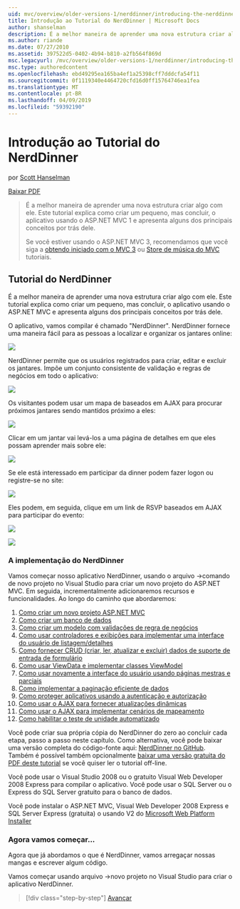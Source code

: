 ```yaml
---
uid: mvc/overview/older-versions-1/nerddinner/introducing-the-nerddinner-tutorial
title: Introdução ao Tutorial do NerdDinner | Microsoft Docs
author: shanselman
description: É a melhor maneira de aprender uma nova estrutura criar algo com ele. Este tutorial explica como criar um aplicativo pequeno, mas completo usando ASP.NE...
ms.author: riande
ms.date: 07/27/2010
ms.assetid: 397522d5-0402-4b94-b810-a2fb564f869d
msc.legacyurl: /mvc/overview/older-versions-1/nerddinner/introducing-the-nerddinner-tutorial
msc.type: authoredcontent
ms.openlocfilehash: ebd49295ea165ba4ef1a25398cff7dddcfa54f11
ms.sourcegitcommit: 0f1119340e4464720cfd16d0ff15764746ea1fea
ms.translationtype: MT
ms.contentlocale: pt-BR
ms.lasthandoff: 04/09/2019
ms.locfileid: "59392190"
---
```

# <a name="introducing-the-nerddinner-tutorial"></a>Introdução ao Tutorial do NerdDinner

por [Scott Hanselman](https://github.com/shanselman)

[Baixar PDF](http://aspnetmvcbook.s3.amazonaws.com/aspnetmvc-nerdinner_v1.pdf)

> É a melhor maneira de aprender uma nova estrutura criar algo com ele. Este tutorial explica como criar um pequeno, mas concluir, o aplicativo usando o ASP.NET MVC 1 e apresenta alguns dos principais conceitos por trás dele.
> 
> Se você estiver usando o ASP.NET MVC 3, recomendamos que você siga a [obtendo iniciado com o MVC 3](../../older-versions/getting-started-with-aspnet-mvc3/cs/intro-to-aspnet-mvc-3.md) ou [Store de música do MVC](../../older-versions/mvc-music-store/mvc-music-store-part-1.md) tutoriais.


## <a name="nerddinner-tutorial"></a>Tutorial do NerdDinner

É a melhor maneira de aprender uma nova estrutura criar algo com ele. Este tutorial explica como criar um pequeno, mas concluir, o aplicativo usando o ASP.NET MVC e apresenta alguns dos principais conceitos por trás dele.

O aplicativo, vamos compilar é chamado "NerdDinner". NerdDinner fornece uma maneira fácil para as pessoas a localizar e organizar os jantares online:

![](introducing-the-nerddinner-tutorial/_static/image1.png)

NerdDinner permite que os usuários registrados para criar, editar e excluir os jantares. Impõe um conjunto consistente de validação e regras de negócios em todo o aplicativo:

![](introducing-the-nerddinner-tutorial/_static/image2.png)

Os visitantes podem usar um mapa de baseados em AJAX para procurar próximos jantares sendo mantidos próximo a eles:

![](introducing-the-nerddinner-tutorial/_static/image3.png)

Clicar em um jantar vai levá-los a uma página de detalhes em que eles possam aprender mais sobre ele:

![](introducing-the-nerddinner-tutorial/_static/image4.png)

Se ele está interessado em participar da dinner podem fazer logon ou registre-se no site:

![](introducing-the-nerddinner-tutorial/_static/image5.png)

Eles podem, em seguida, clique em um link de RSVP baseados em AJAX para participar do evento:

![](introducing-the-nerddinner-tutorial/_static/image6.png)

![](introducing-the-nerddinner-tutorial/_static/image7.png)

### <a name="implementing-nerddinner"></a>A implementação do NerdDinner

Vamos começar nosso aplicativo NerdDinner, usando o arquivo -&gt;comando de novo projeto no Visual Studio para criar um novo projeto do ASP.NET MVC. Em seguida, incrementalmente adicionaremos recursos e funcionalidades. Ao longo do caminho que abordaremos:

1. [Como criar um novo projeto ASP.NET MVC](create-a-new-aspnet-mvc-project.md)
2. [Como criar um banco de dados](create-a-database.md)
3. [Como criar um modelo com validações de regra de negócios](build-a-model-with-business-rule-validations.md)
4. [Como usar controladores e exibições para implementar uma interface do usuário de listagem/detalhes](use-controllers-and-views-to-implement-a-listingdetails-ui.md)
5. [Como fornecer CRUD (criar, ler, atualizar e excluir) dados de suporte de entrada de formulário](provide-crud-create-read-update-delete-data-form-entry-support.md)
6. [Como usar ViewData e implementar classes ViewModel](use-viewdata-and-implement-viewmodel-classes.md)
7. [Como usar novamente a interface do usuário usando páginas mestras e parciais](re-use-ui-using-master-pages-and-partials.md)
8. [Como implementar a paginação eficiente de dados](implement-efficient-data-paging.md)
9. [Como proteger aplicativos usando a autenticação e autorização](secure-applications-using-authentication-and-authorization.md)
10. [Como usar o AJAX para fornecer atualizações dinâmicas](use-ajax-to-deliver-dynamic-updates.md)
11. [Como usar o AJAX para implementar cenários de mapeamento](use-ajax-to-implement-mapping-scenarios.md)
12. [Como habilitar o teste de unidade automatizado](enable-automated-unit-testing.md)

Você pode criar sua própria cópia do NerdDinner do zero ao concluir cada etapa, passo a passo neste capítulo. Como alternativa, você pode baixar uma versão completa do código-fonte aqui: [NerdDinner no GitHub](https://github.com/AspNetMVPSamples/NerdDinner). Também é possível também opcionalmente [baixar uma versão gratuita do PDF deste tutorial](http://aspnetmvcbook.s3.amazonaws.com/aspnetmvc-nerdinner_v1.pdf) se você quiser ler o tutorial off-line.

Você pode usar o Visual Studio 2008 ou o gratuito Visual Web Developer 2008 Express para compilar o aplicativo. Você pode usar o SQL Server ou o Express do SQL Server gratuito para o banco de dados.

Você pode instalar o ASP.NET MVC, Visual Web Developer 2008 Express e SQL Server Express (gratuita) o usando V2 do [Microsoft Web Platform Installer](https://www.microsoft.com/web/downloads/platform.aspx)

### <a name="now-lets-get-started"></a>Agora vamos começar...

Agora que já abordamos o que é NerdDinner, vamos arregaçar nossas mangas e escrever algum código.

Vamos começar usando arquivo -&gt;novo projeto no Visual Studio para criar o aplicativo NerdDinner.

> [!div class="step-by-step"]
> [Avançar](create-a-new-aspnet-mvc-project.md)
